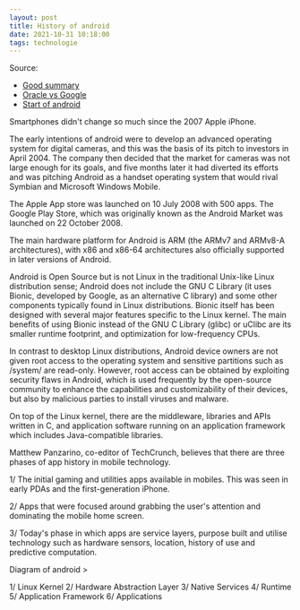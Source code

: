 ```yaml
---
layout: post
title: History of android
date: 2021-10-31 10:18:00
tags: technologie
---
```


Source: 
- [Good summary](https://www.youtube.com/watch?v=9wWgw9smBJs)
- [Oracle vs Google](https://www.youtube.com/watch?v=IDwGHr32Vw4)
- [Start of android](https://www.youtube.com/watch?v=WIu2cyAIgQM)

Smartphones didn't change so much since the 2007 Apple iPhone. 

The early intentions of android were to develop an advanced operating system for digital cameras, and this was the basis of its pitch to investors in April 2004. The company then decided that the market for cameras was not large enough for its goals, and five months later it had diverted its efforts and was pitching Android as a handset operating system that would rival Symbian and Microsoft Windows Mobile.

The Apple App store was launched on 10 July 2008 with 500 apps. The Google Play Store, which was originally known as the Android Market was launched on 22 October 2008.

The main hardware platform for Android is ARM (the ARMv7 and ARMv8-A architectures), with x86 and x86-64 architectures also officially supported in later versions of Android.

Android is Open Source but is not Linux in the traditional Unix-like Linux distribution sense; Android does not include the GNU C Library (it uses Bionic, developed by Google, as an alternative C library) and some other components typically found in Linux distributions. Bionic itself has been designed with several major features specific to the Linux kernel. The main benefits of using Bionic instead of the GNU C Library (glibc) or uClibc are its smaller runtime footprint, and optimization for low-frequency CPUs.

In contrast to desktop Linux distributions, Android device owners are not given root access to the operating system and sensitive partitions such as /system/ are read-only. However, root access can be obtained by exploiting security flaws in Android, which is used frequently by the open-source community to enhance the capabilities and customizability of their devices, but also by malicious parties to install viruses and malware.

On top of the Linux kernel, there are the middleware, libraries and APIs written in C, and application software running on an application framework which includes Java-compatible libraries. 

Matthew Panzarino, co-editor of TechCrunch, believes that there are three phases of app history in mobile technology.

1/ The initial gaming and utilities apps available in mobiles. This was seen in early PDAs and the first-generation iPhone. 

2/ Apps that were focused around grabbing the user's attention and dominating the mobile home screen. 

3/ Today's phase in which apps are service layers, purpose built and utilise technology such as hardware sensors, location, history of use and predictive computation. 

Diagram of android >

1/ Linux Kernel
2/ Hardware Abstraction Layer
3/ Native Services
4/ Runtime
5/ Application Framework
6/ Applications
